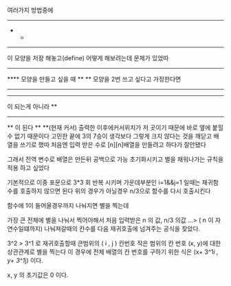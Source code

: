 여러가지 방법중에 
***
* *
***
이 모양을 저장 해놓고(define) 어떻게 해보려는데
문제가 있었따
****
**** 모양을 만들고 싶을 때 
 **
 ** 모양을 2번 쓰고 싶다고 가정한다면
 ****
 ****
 이 되는게 아니라
 **
 ****
 **
 이 된다
 **
 **(현재 커서)
 출력한 이후에커서위치가 저 곳이기 때문에 바로 옆에 붙힐 수 없기 때문이다
 고민한 끝에
 3의 7승이 생각보다 그렇게 크지 않다는 것을 꺠닫고
 배열을 쓰기로 했따
처음엔 입력 받은 수로 [n][n]배열을 만들려고 하다가 잘안됐다

그래서 전역 변수로 배열은 만든뒤 공백으로 가능 초기화시키고
별을 채워나가는 규칙을 적용 하고 싶었다

기본적으로 이중 포문으로 3*3 회 반복 시키며
가운데부분인          i=1&&j=1 일때는 재귀함수를 호출하지 않으면 된다
위의 경우가 아닐경우 n/3으로 함수를 다시 호출시킨다

함수에 1이 들어올경우까지 나눠지면 별을 찍는데 

가장 큰 전체에 별을 나눠서 찍어야해서 
처음 입력받은 n 의 값, n/3 의값 ...> ( n 이 자연수일떄까지) 나눠져갈때의
칸수를 다음 재귀호출에 넘겨주는 공식을 찾았다.

3^2 > 3^1 로 재귀호출할때
큰범위의 ( i , j ) 칸번호 작은 범위의 칸 번호 (x, y)에 대한 상관관계로 별을 찍는다
이 경우에 전체 배열의 칸 번호를 구하기 위한 식은
(x+ 3^1*i , y+ 3^1*j) 이다.

x, y 의 초기값은 0 이다.
